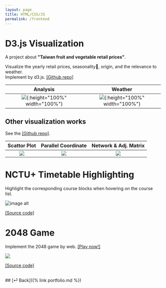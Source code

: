 ```yaml
---
layout: page
title: HTML/CSS/JS
permalink: /frontend
---
```



# D3.js Visualization

A project about **"Taiwan fruit and vegetable retail prices"**.

Visualize the yearly retail prices, seasonality, origin, and the relevance to weather. <br>
Implement by d3.js. [[Github repo]](https://github.com/winniehsuanyuan/2020VIS)

Analysis             |  Weather
:-------------------------:|:-------------------------:
![](https://camo.githubusercontent.com/c31bcbfa80622b9d91459cf7b09c94decc93b760ef875aeb5f0090792fc0dd5b/68747470733a2f2f692e696d6775722e636f6d2f384773367343612e706e67){:height="100%" width="100%"}  |  ![](https://camo.githubusercontent.com/c768c4cbbcbcb741b5a519083d50cba4366689bdc7f3fa7f867ef268b73220e6/68747470733a2f2f692e696d6775722e636f6d2f536276625775542e706e67){:height="100%" width="100%"}

## Other visualization works

See the [[Github repo]](https://github.com/cysun0226/data-visualization).

Scattor Plot             |  Parallel Coordinate | Network & Adj. Matrix
:-------------------------:|:-------------------------:|:-------------------------:
![](https://imgur.com/sh7ahAY.png) | ![](https://imgur.com/jzMVSIT.png) | ![](https://imgur.com/9wfZk6I.png)

# NCTU+ Timetable Highlighting

Highlight the corresponding course blocks when hovering on the course list.

![image alt](https://imgur.com/x8tPA7F.gif)

[[Source code]](https://gist.github.com/cysun0226/f236760ba06d2a2bc5ff42116c8eb0a0)

# 2048 Game

Implement the 2048 game by web. [[Play now!]](https://people.cs.nctu.edu.tw/~cysun0226/2048/2048.html)

![](https://imgur.com/YnaxK4z.png)

[[Source code]](https://gist.github.com/cysun0226/f236760ba06d2a2bc5ff42116c8eb0a0)

<br>
## [⏎ Back]({% link portfolio.md %})